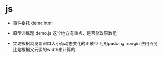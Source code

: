 # js

- 事件委托
  demo.html

- 原型训练题
  demo.js 这个地方有重点，是否修改原数组

- 实现根据浏览器窗口大小而动态变化的正放型
  利用padding margin 使用百分比是根据父元素的width来计算的